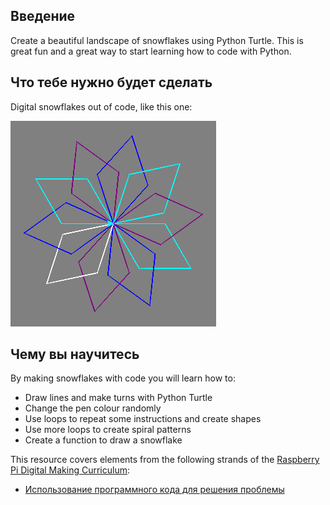 ## Введение

Create a beautiful landscape of snowflakes using Python Turtle. This is great fun and a great way to start learning how to code with Python.

## Что тебе нужно будет сделать

Digital snowflakes out of code, like this one:

![snowflake](images/makeasnowflake.png)

## Чему вы научитесь

By making snowflakes with code you will learn how to:

- Draw lines and make turns with Python Turtle
- Change the pen colour randomly
- Use loops to repeat some instructions and create shapes
- Use more loops to create spiral patterns
- Create a function to draw a snowflake

This resource covers elements from the following strands of the [Raspberry Pi Digital Making Curriculum](https://www.raspberrypi.org/curriculum/):

- [Использование программного кода для решения проблемы](https://www.raspberrypi.org/curriculum/programming/builder)